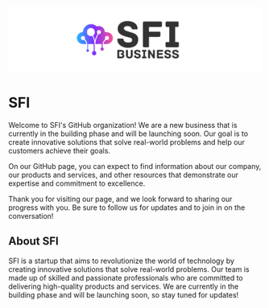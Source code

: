 <img src="_banner.png">

# SFI
Welcome to SFI's GitHub organization! We are a new business that is currently in the building phase and will be launching soon. Our goal is to create innovative solutions that solve real-world problems and help our customers achieve their goals.

On our GitHub page, you can expect to find information about our company, our products and services, and other resources that demonstrate our expertise and commitment to excellence.

Thank you for visiting our page, and we look forward to sharing our progress with you. Be sure to follow us for updates and to join in on the conversation!

## About SFI
SFI is a startup that aims to revolutionize the world of technology by creating innovative solutions that solve real-world problems. Our team is made up of skilled and passionate professionals who are committed to delivering high-quality products and services. We are currently in the building phase and will be launching soon, so stay tuned for updates!
